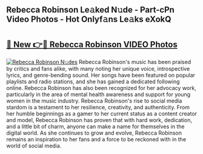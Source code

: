 ## Rebecca Robinson Le𝚊ked N𝚞de - Part-cPn Video Photos - Hot Onlyf𝚊ns Le𝚊ks eXokQ

# <h2><a href="http://ab83122.deff.icu/?id=Rebecca+Robinson">🔗 New 👉🔴 Rebecca Robinson VIDEO Photos</a></h2>

[![Rebecca Robinson N𝚞des](https://i.imgur.com/rIISA9y.gif)](http://ab83122.deff.icu/?id=Rebecca+Robinson)
Rebecca Robinson's music has been praised by critics and fans alike, with many noting her unique voice, introspective lyrics, and genre-bending sound. Her songs have been featured on popular playlists and radio stations, and she has gained a dedicated following online. Rebecca Robinson has also been recognized for her advocacy work, particularly in the area of mental health awareness and support for young women in the music industry. Rebecca Robinson's rise to social media stardom is a testament to her resilience, creativity, and authenticity. From her humble beginnings as a gamer to her current status as a content creator and model, Rebecca Robinson has proven that with hard work, dedication, and a little bit of charm, anyone can make a name for themselves in the digital world. As she continues to grow and evolve, Rebecca Robinson remains an inspiration to her fans and a force to be reckoned with in the world of social media.
